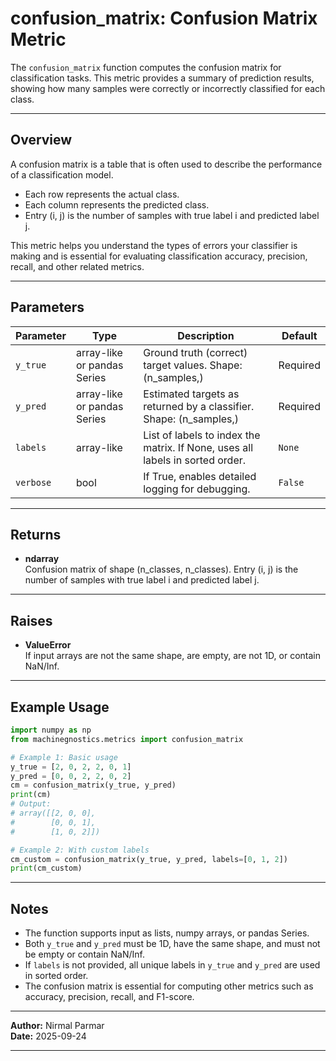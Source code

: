 # confusion_matrix: Confusion Matrix Metric

The `confusion_matrix` function computes the confusion matrix for classification tasks. This metric provides a summary of prediction results, showing how many samples were correctly or incorrectly classified for each class.

---

## Overview

A confusion matrix is a table that is often used to describe the performance of a classification model.  
- Each row represents the actual class.
- Each column represents the predicted class.
- Entry (i, j) is the number of samples with true label i and predicted label j.

This metric helps you understand the types of errors your classifier is making and is essential for evaluating classification accuracy, precision, recall, and other related metrics.

---

## Parameters

| Parameter   | Type         | Description                                                                                 | Default      |
|-------------|--------------|---------------------------------------------------------------------------------------------|--------------|
| `y_true`    | array-like or pandas Series | Ground truth (correct) target values. Shape: (n_samples,)                        | Required     |
| `y_pred`    | array-like or pandas Series | Estimated targets as returned by a classifier. Shape: (n_samples,)                | Required     |
| `labels`    | array-like   | List of labels to index the matrix. If None, uses all labels in sorted order.               | `None`       |
| `verbose`   | bool         | If True, enables detailed logging for debugging.                                            | `False`      |

---

## Returns

- **ndarray**  
  Confusion matrix of shape (n_classes, n_classes). Entry (i, j) is the number of samples with true label i and predicted label j.

---

## Raises

- **ValueError**  
  If input arrays are not the same shape, are empty, are not 1D, or contain NaN/Inf.

---

## Example Usage

```python
import numpy as np
from machinegnostics.metrics import confusion_matrix

# Example 1: Basic usage
y_true = [2, 0, 2, 2, 0, 1]
y_pred = [0, 0, 2, 2, 0, 2]
cm = confusion_matrix(y_true, y_pred)
print(cm)
# Output:
# array([[2, 0, 0],
#        [0, 0, 1],
#        [1, 0, 2]])

# Example 2: With custom labels
cm_custom = confusion_matrix(y_true, y_pred, labels=[0, 1, 2])
print(cm_custom)
```

---

## Notes

- The function supports input as lists, numpy arrays, or pandas Series.
- Both `y_true` and `y_pred` must be 1D, have the same shape, and must not be empty or contain NaN/Inf.
- If `labels` is not provided, all unique labels in `y_true` and `y_pred` are used in sorted order.
- The confusion matrix is essential for computing other metrics such as accuracy, precision, recall, and F1-score.

---

**Author:** Nirmal Parmar  
**Date:** 2025-09-24

---
